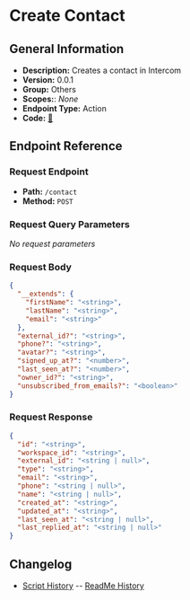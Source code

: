 # Create Contact

## General Information

- **Description:** Creates a contact in Intercom
- **Version:** 0.0.1
- **Group:** Others
- **Scopes:**: _None_
- **Endpoint Type:** Action
- **Code:** [🔗](https://github.com/NangoHQ/integration-templates/tree/main/integrations/intercom/actions/create-contact.ts)

## Endpoint Reference

### Request Endpoint

- **Path:** `/contact`
- **Method:** `POST`

### Request Query Parameters

_No request parameters_

### Request Body

```json
{
  "__extends": {
    "firstName": "<string>",
    "lastName": "<string>",
    "email": "<string>"
  },
  "external_id?": "<string>",
  "phone?": "<string>",
  "avatar?": "<string>",
  "signed_up_at?": "<number>",
  "last_seen_at?": "<number>",
  "owner_id?": "<string>",
  "unsubscribed_from_emails?": "<boolean>"
}
```

### Request Response

```json
{
  "id": "<string>",
  "workspace_id": "<string>",
  "external_id": "<string | null>",
  "type": "<string>",
  "email": "<string>",
  "phone": "<string | null>",
  "name": "<string | null>",
  "created_at": "<string>",
  "updated_at": "<string>",
  "last_seen_at": "<string | null>",
  "last_replied_at": "<string | null>"
}
```

## Changelog

- [Script History](https://github.com/NangoHQ/integration-templates/commits/main/integrations/intercom/actions/create-contact.ts)
-- [ReadMe History](https://github.com/NangoHQ/integration-templates/commits/main/integrations/intercom/actions/create-contact.md)
